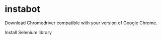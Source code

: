 # instabot


Download Chromedriver compatible with your version of Google Chrome.

Install Selenium library

 

